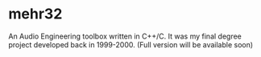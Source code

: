 mehr32
======

An Audio Engineering toolbox written in C++/C. It was my final degree project developed back in 1999-2000. (Full version will be available soon)
